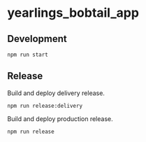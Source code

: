 # yearlings_bobtail_app

## Development

```
npm run start
```

## Release

Build and deploy delivery release.

```
npm run release:delivery
```

Build and deploy production release.

```
npm run release
```
